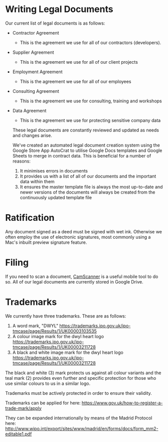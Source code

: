 # Writing Legal Documents

Our current list of legal documents is as follows:
- Contractor Agreement
  - This is the agreement we use for all of our contractors (developers).
- Supplier Agreement
  - This is the agreement we use for all of our client projects
- Employment Agreement
  - This is the agreement we use for all of our employees
- Consulting Agreement
  - This is the agreement we use for consulting, training and workshops
- Data Agreement
  - This is the agreement we use for protecting sensitive company data

  These legal documents are constantly reviewed and updated as needs and changes arise.

  We've created an automated legal document creation system using the Google Store App AutoCrat to utilise Google Docs templates and Google Sheets to merge in contract data. This is beneficial for a number of reasons:
  1. It minimises errors in documents
  2. It provides us with a list of all of our documents and the important data within them
  3. It ensures the master template file is always the most up-to-date and newer versions of the documents will always be created from the continuously updated template file

# Ratification

Any document signed as a deed must be signed with wet ink. Otherwise we often employ the use of electronic signatures, most commonly using a Mac's inbuilt preview signature feature.

# Filing
If you need to scan a document, [CamScanner](https://www.camscanner.com/) is a useful mobile tool to do so. All of our legal documents are currently stored in Google Drive.

# Trademarks
We currently have three trademarks. These are as follows:
1. A word mark, "DWYL" https://trademarks.ipo.gov.uk/ipo-tmcase/page/Results/1/UK00003103535
2. A colour image mark for the dwyl heart logo
https://trademarks.ipo.gov.uk/ipo-tmcase/page/Results/1/UK00003211728
3. A black and white image mark for the dwyl heart logo
https://trademarks.ipo.gov.uk/ipo-tmcase/page/Results/1/UK00003211728

The black and white (3) mark protects us against all colour variants and the teal mark (2) provides even further and specific protection for those who use similar colours to us in a similar logo.

Trademarks must be actively protected in order to ensure their validity.

Trademarks can be applied for here:
https://www.gov.uk/how-to-register-a-trade-mark/apply

They can be expanded internationally by means of the Madrid Protocol here:
http://www.wipo.int/export/sites/www/madrid/en/forms/docs/form_mm2-editable1.pdf
